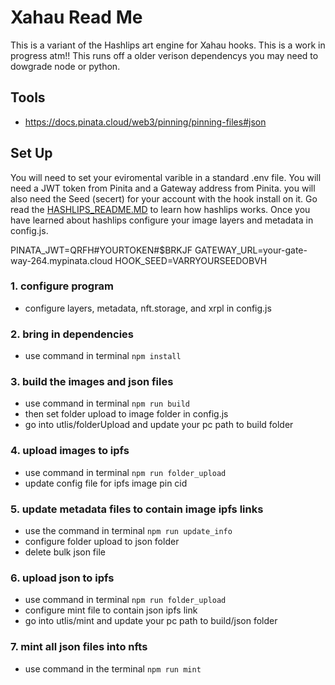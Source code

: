 # Xahau Read Me
This is a variant of the Hashlips art engine for Xahau hooks. This is a work in progress atm!! This runs off a older verison dependencys you may need to dowgrade node or python. 


## Tools

- https://docs.pinata.cloud/web3/pinning/pinning-files#json


## Set Up

You will need to set your eviromental varible in a standard .env file. You will need a JWT token from Pinita and a Gateway address from Pinita. you will also need the Seed (secert) for your account with the hook install on it. Go read the [HASHLIPS_README.MD](\HASHLIPS_README.md) to learn how hashlips works. Once you have learned about hashlips configure your image layers and metadata in config.js.

PINATA_JWT=QRFH#YOURTOKEN#$BRKJF
GATEWAY_URL=your-gate-way-264.mypinata.cloud
HOOK_SEED=VARRYOURSEEDOBVH

### 1. configure program
- configure layers, metadata, nft.storage, and xrpl in config.js


### 2. bring in dependencies 
- use command in terminal `npm install`


### 3. build the images and json files
- use command in terminal `npm run build`
- then set folder upload to image folder in config.js
- go into utlis/folderUpload and update your pc path to build folder


### 4. upload images to ipfs
- use command in terminal `npm run folder_upload`
- update config file for ipfs image pin cid


### 5. update metadata files to contain image ipfs links
- use the command in terminal `npm run update_info`
- configure folder upload to json folder
- delete bulk json file


### 6. upload json to ipfs
- use command in terminal `npm run folder_upload`
- configure mint file to contain json ipfs link
- go into utlis/mint and update your pc path to build/json folder


### 7. mint all json files into nfts
- use command in the terminal `npm run mint`
  
  

